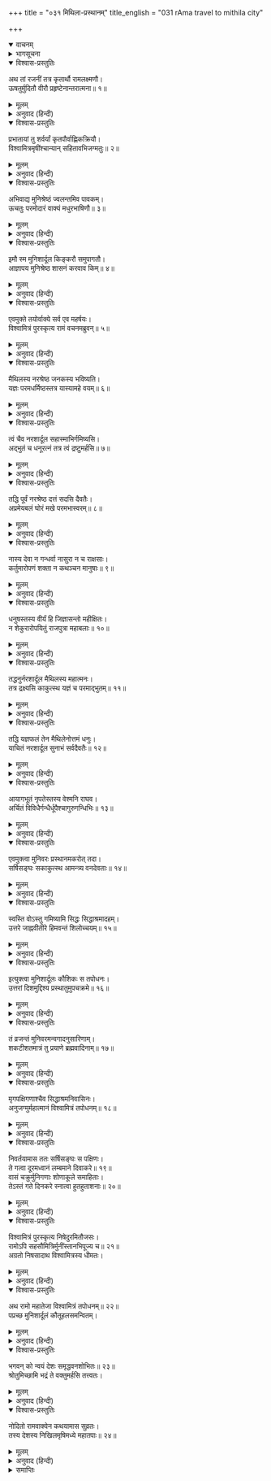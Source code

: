 +++
title = "०३१ मिथिला-प्रस्थानम्"
title_english = "031 rAma travel to mithila city"

+++
<details open><summary>वाचनम्</summary>
<div caption="श्रीराम-हरिसीताराममूर्ति-घनपाठिभ्यां वचनम्" class="audioEmbed" src="https://archive.org/download/Ramayana-recitation-Sriram-harisItArAmamUrti-Ghanapaati-v2/Kanda_1/Kanda_1_BK-031-Mithila_Prasthanam.mp3"></div>
</details>

<details><summary>भागसूचना</summary>

31. श्रीराम, लक्ष्मण तथा ऋषियोंसहित विश्वामित्रका मिथिलाको प्रस्थान तथा मार्गमें संध्याके समय शोणभद्रतटपर विश्राम
</details>

<details open><summary>विश्वास-प्रस्तुतिः</summary>

अथ तां रजनीं तत्र कृतार्थौ रामलक्ष्मणौ।  
ऊषतुर्मुदितौ वीरौ प्रहृष्टेनान्तरात्मना॥ १॥
</details>

<details><summary>मूलम्</summary>

अथ तां रजनीं तत्र कृतार्थौ रामलक्ष्मणौ।  
ऊषतुर्मुदितौ वीरौ प्रहृष्टेनान्तरात्मना॥ १॥
</details>

<details><summary>अनुवाद (हिन्दी)</summary>

तदनन्तर (विश्वामित्रके यज्ञकी रक्षा करके) कृतकृत्य हुए श्रीराम और लक्ष्मणने उस यज्ञशालामें ही वह रात बितायी। उस समय वे दोनों वीर बड़े प्रसन्न थे। उनका हृदय हर्षोल्लाससे परिपूर्ण था॥ १॥
</details>

<details open><summary>विश्वास-प्रस्तुतिः</summary>

प्रभातायां तु शर्वर्यां कृतपौर्वाह्णिकक्रियौ।  
विश्वामित्रमृषींश्चान्यान् सहितावभिजग्मतुः॥ २॥
</details>

<details><summary>मूलम्</summary>

प्रभातायां तु शर्वर्यां कृतपौर्वाह्णिकक्रियौ।  
विश्वामित्रमृषींश्चान्यान् सहितावभिजग्मतुः॥ २॥
</details>

<details><summary>अनुवाद (हिन्दी)</summary>

रात बीतनेपर जब प्रातःकाल आया, तब वे दोनों भाई पूर्वाह्णकालके नित्य-नियमसे निवृत्त हो विश्वामित्र मुनि तथा अन्य ऋषियोंके पास साथ-साथ गये॥ २॥
</details>

<details open><summary>विश्वास-प्रस्तुतिः</summary>

अभिवाद्य मुनिश्रेष्ठं ज्वलन्तमिव पावकम्।  
ऊचतुः परमोदारं वाक्यं मधुरभाषिणौ॥ ३॥
</details>

<details><summary>मूलम्</summary>

अभिवाद्य मुनिश्रेष्ठं ज्वलन्तमिव पावकम्।  
ऊचतुः परमोदारं वाक्यं मधुरभाषिणौ॥ ३॥
</details>

<details><summary>अनुवाद (हिन्दी)</summary>

वहाँ जाकर उन्होंने प्रज्वलित अग्निके समान तेजस्वी मुनिश्रेष्ठ! विश्वामित्रको प्रणाम किया और मधुर भाषामें यह परम उदार वचन कहा—॥ ३॥
</details>

<details open><summary>विश्वास-प्रस्तुतिः</summary>

इमौ स्म मुनिशार्दूल किङ्करौ समुपागतौ।  
आज्ञापय मुनिश्रेष्ठ शासनं करवाव किम्॥ ४॥
</details>

<details><summary>मूलम्</summary>

इमौ स्म मुनिशार्दूल किङ्करौ समुपागतौ।  
आज्ञापय मुनिश्रेष्ठ शासनं करवाव किम्॥ ४॥
</details>

<details><summary>अनुवाद (हिन्दी)</summary>

‘मुनिप्रवर! हम दोनों किङ्कर आपकी सेवामें उपस्थित हैं। मुनिश्रेष्ठ! आज्ञा दीजिये, हम क्या सेवा करें?’॥ ४॥
</details>

<details open><summary>विश्वास-प्रस्तुतिः</summary>

एवमुक्ते तयोर्वाक्ये सर्व एव महर्षयः।  
विश्वामित्रं पुरस्कृत्य रामं वचनमब्रुवन्॥ ५॥
</details>

<details><summary>मूलम्</summary>

एवमुक्ते तयोर्वाक्ये सर्व एव महर्षयः।  
विश्वामित्रं पुरस्कृत्य रामं वचनमब्रुवन्॥ ५॥
</details>

<details><summary>अनुवाद (हिन्दी)</summary>

उन दोनोंके ऐसा कहनेपर वे सभी महर्षि विश्वामित्रको आगे करके श्रीरामचन्द्रजीसे बोले—॥ ५॥
</details>

<details open><summary>विश्वास-प्रस्तुतिः</summary>

मैथिलस्य नरश्रेष्ठ जनकस्य भविष्यति।  
यज्ञः परमधर्मिष्ठस्तत्र यास्यामहे वयम्॥ ६॥
</details>

<details><summary>मूलम्</summary>

मैथिलस्य नरश्रेष्ठ जनकस्य भविष्यति।  
यज्ञः परमधर्मिष्ठस्तत्र यास्यामहे वयम्॥ ६॥
</details>

<details><summary>अनुवाद (हिन्दी)</summary>

‘नरश्रेष्ठ! मिथिलाके राजा जनकका परम धर्ममय यज्ञ प्रारम्भ होनेवाला है। उसमें हम सब लोग जायँगे॥ ६॥
</details>

<details open><summary>विश्वास-प्रस्तुतिः</summary>

त्वं चैव नरशार्दूल सहास्माभिर्गमिष्यसि।  
अद्भुतं च धनूरत्नं तत्र त्वं द्रष्टुमर्हसि॥ ७॥
</details>

<details><summary>मूलम्</summary>

त्वं चैव नरशार्दूल सहास्माभिर्गमिष्यसि।  
अद्भुतं च धनूरत्नं तत्र त्वं द्रष्टुमर्हसि॥ ७॥
</details>

<details><summary>अनुवाद (हिन्दी)</summary>

‘पुरुषसिंह! तुम्हें भी हमारे साथ वहाँ चलना है। वहाँ एक बड़ा ही अद्भुत धनुषरत्न है। तुम्हें उसे देखना चाहिये॥ ७॥
</details>

<details open><summary>विश्वास-प्रस्तुतिः</summary>

तद्धि पूर्वं नरश्रेष्ठ दत्तं सदसि दैवतैः।  
अप्रमेयबलं घोरं मखे परमभास्वरम्॥ ८॥
</details>

<details><summary>मूलम्</summary>

तद्धि पूर्वं नरश्रेष्ठ दत्तं सदसि दैवतैः।  
अप्रमेयबलं घोरं मखे परमभास्वरम्॥ ८॥
</details>

<details><summary>अनुवाद (हिन्दी)</summary>

‘पुरुषप्रवर! पहले कभी यज्ञमें पधारे हुए देवताओंने जनकके किसी पूर्वपुरुषको वह धनुष दिया था। वह कितना प्रबल और भारी है, इसका कोई माप-तोल नहीं है। वह बहुत ही प्रकाशमान एवं भयंकर है॥ ८॥
</details>

<details open><summary>विश्वास-प्रस्तुतिः</summary>

नास्य देवा न गन्धर्वा नासुरा न च राक्षसाः।  
कर्तुमारोपणं शक्ता न कथञ्चन मानुषाः॥ ९॥
</details>

<details><summary>मूलम्</summary>

नास्य देवा न गन्धर्वा नासुरा न च राक्षसाः।  
कर्तुमारोपणं शक्ता न कथञ्चन मानुषाः॥ ९॥
</details>

<details><summary>अनुवाद (हिन्दी)</summary>

‘मनुष्योंकी तो बात ही क्या है। देवता, गन्धर्व, असुर तथा राक्षस भी किसी तरह उसकी प्रत्यञ्चा नहीं चढ़ा पाते॥ ९॥
</details>

<details open><summary>विश्वास-प्रस्तुतिः</summary>

धनुषस्तस्य वीर्यं हि जिज्ञासन्तो महीक्षितः।  
न शेकुरारोपयितुं राजपुत्रा महाबलाः॥ १०॥
</details>

<details><summary>मूलम्</summary>

धनुषस्तस्य वीर्यं हि जिज्ञासन्तो महीक्षितः।  
न शेकुरारोपयितुं राजपुत्रा महाबलाः॥ १०॥
</details>

<details><summary>अनुवाद (हिन्दी)</summary>

‘उस धनुषकी शक्तिका पता लगानेके लिये कितने ही महाबली राजा और राजकुमार आये; किंतु कोई भी उसे चढ़ा न सके॥ १०॥
</details>

<details open><summary>विश्वास-प्रस्तुतिः</summary>

तद्धनुर्नरशार्दूल मैथिलस्य महात्मनः।  
तत्र द्रक्ष्यसि काकुत्स्थ यज्ञं च परमाद्भुतम्॥ ११॥
</details>

<details><summary>मूलम्</summary>

तद्धनुर्नरशार्दूल मैथिलस्य महात्मनः।  
तत्र द्रक्ष्यसि काकुत्स्थ यज्ञं च परमाद्भुतम्॥ ११॥
</details>

<details><summary>अनुवाद (हिन्दी)</summary>

‘ककुत्स्थकुलनन्दन पुरुषसिंह राम! वहाँ चलनेसे तुम महामना मिथिलानरेशके उस धनुषको तथा उनके परम अद्भुत यज्ञको भी देख सकोगे॥  ११॥
</details>

<details open><summary>विश्वास-प्रस्तुतिः</summary>

तद्धि यज्ञफलं तेन मैथिलेनोत्तमं धनुः।  
याचितं नरशार्दूल सुनाभं सर्वदैवतैः॥ १२॥
</details>

<details><summary>मूलम्</summary>

तद्धि यज्ञफलं तेन मैथिलेनोत्तमं धनुः।  
याचितं नरशार्दूल सुनाभं सर्वदैवतैः॥ १२॥
</details>

<details><summary>अनुवाद (हिन्दी)</summary>

‘नरश्रेष्ठ! मिथिलानरेशने अपने यज्ञके फलरूपमें उस उत्तम धनुषको माँगा था; अतः सम्पूर्ण देवताओं तथा भगवान् शङ्करने उन्हें वह धनुष प्रदान किया था। उस धनुषका मध्यभाग जिसे मुट्ठीसे पकड़ा जाता है, बहुत ही सुन्दर है॥ १२॥
</details>

<details open><summary>विश्वास-प्रस्तुतिः</summary>

आयागभूतं नृपतेस्तस्य वेश्मनि राघव।  
अर्चितं विविधैर्गन्धैर्धूपैश्चागुरुगन्धिभिः॥ १३॥
</details>

<details><summary>मूलम्</summary>

आयागभूतं नृपतेस्तस्य वेश्मनि राघव।  
अर्चितं विविधैर्गन्धैर्धूपैश्चागुरुगन्धिभिः॥ १३॥
</details>

<details><summary>अनुवाद (हिन्दी)</summary>

‘रघुनन्दन! राजा जनकके महलमें वह धनुष पूजनीय देवताकी भाँति प्रतिष्ठित है और नाना प्रकारके गन्ध, धूप तथा अगुरु आदि सुगन्धित पदार्थोंसे उसकी पूजा होती है’॥ १३॥
</details>

<details open><summary>विश्वास-प्रस्तुतिः</summary>

एवमुक्त्वा मुनिवरः प्रस्थानमकरोत् तदा।  
सर्षिसङ्घः सकाकुत्स्थ आमन्त्र्य वनदेवताः॥ १४॥
</details>

<details><summary>मूलम्</summary>

एवमुक्त्वा मुनिवरः प्रस्थानमकरोत् तदा।  
सर्षिसङ्घः सकाकुत्स्थ आमन्त्र्य वनदेवताः॥ १४॥
</details>

<details><summary>अनुवाद (हिन्दी)</summary>

ऐसा कहकर मुनिवर विश्वामित्रजीने वन-देवताओंसे आज्ञा ली और ऋषिमण्डली तथा राम-लक्ष्मणके साथ वहाँसे प्रस्थान किया॥ १४॥
</details>

<details open><summary>विश्वास-प्रस्तुतिः</summary>

स्वस्ति वोऽस्तु गमिष्यामि सिद्धः सिद्धाश्रमादहम्।  
उत्तरे जाह्नवीतीरे हिमवन्तं शिलोच्चयम्॥ १५॥
</details>

<details><summary>मूलम्</summary>

स्वस्ति वोऽस्तु गमिष्यामि सिद्धः सिद्धाश्रमादहम्।  
उत्तरे जाह्नवीतीरे हिमवन्तं शिलोच्चयम्॥ १५॥
</details>

<details><summary>अनुवाद (हिन्दी)</summary>

चलते समय उन्होंने वनदेवताओंसे कहा—‘मैं अपना यज्ञकार्य सिद्ध करके इस सिद्धाश्रमसे जा रहा हूँ। गंगाके उत्तर तटपर होता हुआ हिमालयपर्वतकी उपत्यकामें जाऊँगा। आपलोगोंका कल्याण हो’॥ १५॥
</details>

<details open><summary>विश्वास-प्रस्तुतिः</summary>

इत्युक्त्वा मुनिशार्दूलः कौशिकः स तपोधनः।  
उत्तरां दिशमुद्दिश्य प्रस्थातुमुपचक्रमे॥ १६॥
</details>

<details><summary>मूलम्</summary>

इत्युक्त्वा मुनिशार्दूलः कौशिकः स तपोधनः।  
उत्तरां दिशमुद्दिश्य प्रस्थातुमुपचक्रमे॥ १६॥
</details>

<details><summary>अनुवाद (हिन्दी)</summary>

ऐसा कहकर तपस्याके धनी मुनिश्रेष्ठ कौशिकने उत्तर दिशाकी ओर प्रस्थान आरम्भ किया॥ १६॥
</details>

<details open><summary>विश्वास-प्रस्तुतिः</summary>

तं व्रजन्तं मुनिवरमन्वगादनुसारिणाम्।  
शकटीशतमात्रं तु प्रयाणे ब्रह्मवादिनाम्॥ १७॥
</details>

<details><summary>मूलम्</summary>

तं व्रजन्तं मुनिवरमन्वगादनुसारिणाम्।  
शकटीशतमात्रं तु प्रयाणे ब्रह्मवादिनाम्॥ १७॥
</details>

<details><summary>अनुवाद (हिन्दी)</summary>

उस समय—प्रस्थानके समय यात्रा करते हुए मुनिवर विश्वामित्रके पीछे उनके साथ जानेवाले ब्रह्मवादी महर्षियोंकी सौ गाड़ियाँ चलीं॥ १७॥
</details>

<details open><summary>विश्वास-प्रस्तुतिः</summary>

मृगपक्षिगणाश्चैव सिद्धाश्रमनिवासिनः।  
अनुजग्मुर्महात्मानं विश्वामित्रं तपोधनम्॥ १८॥
</details>

<details><summary>मूलम्</summary>

मृगपक्षिगणाश्चैव सिद्धाश्रमनिवासिनः।  
अनुजग्मुर्महात्मानं विश्वामित्रं तपोधनम्॥ १८॥
</details>

<details><summary>अनुवाद (हिन्दी)</summary>

सिद्धाश्रममें निवास करनेवाले मृग और पक्षी भी तपोधन विश्वामित्रके पीछे-पीछे जाने लगे॥ १८॥
</details>

<details open><summary>विश्वास-प्रस्तुतिः</summary>

निवर्तयामास ततः सर्षिसङ्घः स पक्षिणः।  
ते गत्वा दूरमध्वानं लम्बमाने दिवाकरे॥ १९॥  
वासं चक्रुर्मुनिगणाः शोणाकूले समाहिताः।  
तेऽस्तं गते दिनकरे स्नात्वा हुतहुताशनाः॥ २०॥
</details>

<details><summary>मूलम्</summary>

निवर्तयामास ततः सर्षिसङ्घः स पक्षिणः।  
ते गत्वा दूरमध्वानं लम्बमाने दिवाकरे॥ १९॥  
वासं चक्रुर्मुनिगणाः शोणाकूले समाहिताः।  
तेऽस्तं गते दिनकरे स्नात्वा हुतहुताशनाः॥ २०॥
</details>

<details><summary>अनुवाद (हिन्दी)</summary>

कुछ दूर जानेपर ऋषिमण्डलीसहित विश्वामित्रने उन पशु-पक्षियोंको लौटा दिया। फिर दूरतकका मार्ग तै कर लेनेके बाद जब सूर्य अस्ताचलको जाने लगे, तब उन ऋषियोंने पूर्ण सावधान रहकर शोणभद्रके तटपर पड़ाव डाला। जब सूर्यदेव अस्त हो गये, तब स्नान करके उन सबने अग्निहोत्रका कार्य पूर्ण किया॥
</details>

<details open><summary>विश्वास-प्रस्तुतिः</summary>

विश्वामित्रं पुरस्कृत्य निषेदुरमितौजसः।  
रामोऽपि सहसौमित्रिर्मुनींस्तानभिपूज्य च॥ २१॥  
अग्रतो निषसादाथ विश्वामित्रस्य धीमतः।
</details>

<details><summary>मूलम्</summary>

विश्वामित्रं पुरस्कृत्य निषेदुरमितौजसः।  
रामोऽपि सहसौमित्रिर्मुनींस्तानभिपूज्य च॥ २१॥  
अग्रतो निषसादाथ विश्वामित्रस्य धीमतः।
</details>

<details><summary>अनुवाद (हिन्दी)</summary>

इसके बाद वे सभी अमिततेजस्वी ऋषि मुनिवर विश्वामित्रको आगे करके बैठे; फिर लक्ष्मणसहित श्रीराम भी उन ऋषियोंका आदर करते हुए बुद्धिमान् विश्वामित्रजीके सामने बैठ गये॥ २१ १/२॥
</details>

<details open><summary>विश्वास-प्रस्तुतिः</summary>

अथ रामो महातेजा विश्वामित्रं तपोधनम्॥ २२॥  
पप्रच्छ मुनिशार्दूलं कौतूहलसमन्वितम्।
</details>

<details><summary>मूलम्</summary>

अथ रामो महातेजा विश्वामित्रं तपोधनम्॥ २२॥  
पप्रच्छ मुनिशार्दूलं कौतूहलसमन्वितम्।
</details>

<details><summary>अनुवाद (हिन्दी)</summary>

तत्पश्चात् महातेजस्वी श्रीरामने तपस्याके धनी मुनिश्रेष्ठ विश्वामित्रसे कौतूहलपूर्वक पूछा—॥ २२ १/२॥
</details>

<details open><summary>विश्वास-प्रस्तुतिः</summary>

भगवन् को न्वयं देशः समृद्धवनशोभितः॥ २३॥  
श्रोतुमिच्छामि भद्रं ते वक्तुमर्हसि तत्त्वतः।
</details>

<details><summary>मूलम्</summary>

भगवन् को न्वयं देशः समृद्धवनशोभितः॥ २३॥  
श्रोतुमिच्छामि भद्रं ते वक्तुमर्हसि तत्त्वतः।
</details>

<details><summary>अनुवाद (हिन्दी)</summary>

भगवन्! यह हरे-भरे समृद्धिशाली वनसे सुशोभित देश कौन-सा है? मैं इसका परिचय सुनना चाहता हूँ। आपका कल्याण हो। आप मुझे ठीक-ठीक इसका रहस्य बताइये’॥ २३ १/२॥
</details>

<details open><summary>विश्वास-प्रस्तुतिः</summary>

नोदितो रामवाक्येन कथयामास सुव्रतः।  
तस्य देशस्य निखिलमृषिमध्ये महातपाः॥ २४॥
</details>

<details><summary>मूलम्</summary>

नोदितो रामवाक्येन कथयामास सुव्रतः।  
तस्य देशस्य निखिलमृषिमध्ये महातपाः॥ २४॥
</details>

<details><summary>अनुवाद (हिन्दी)</summary>

श्रीरामचन्द्रजीके इस प्रश्नसे प्रेरित होकर उत्तम व्रतका पालन करनेवाले महातपस्वी विश्वामित्रने ऋषिमण्डलीके बीच उस देशका पूर्णरूपसे परिचय देना प्रारम्भ किया॥ २४॥
</details>

<details><summary>समाप्तिः</summary>

इत्यार्षे श्रीमद्रामायणे वाल्मीकीये आदिकाव्ये बालकाण्डे एकत्रिंशः सर्गः॥ ३१॥  
इस प्रकार श्रीवाल्मीकिनिर्मित आर्षरामायण आदिकाव्यके बालकाण्डमें इकतीसवाँ सर्ग पूरा हुआ॥ ३१॥
</details>


